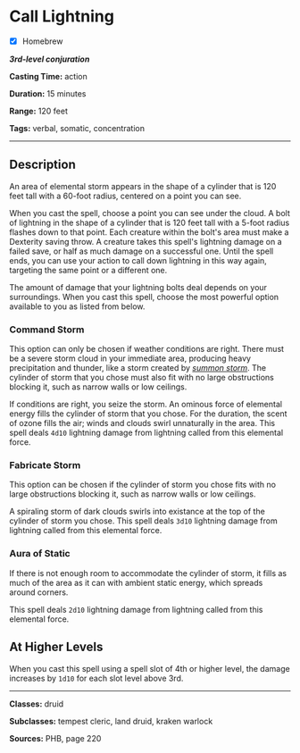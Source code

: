 # Call Lightning

- [x] Homebrew

***3rd-level conjuration***

**Casting Time:** action

**Duration:** 15 minutes

**Range:** 120 feet

**Tags:** verbal, somatic, concentration

---

## Description
An area of elemental storm appears in the shape of a cylinder that is 120 feet tall with a 60-foot radius, centered on a point you can see.

When you cast the spell, choose a point you can see under the cloud. A bolt of lightning in the shape of a cylinder that is 120 feet tall with a 5-foot radius flashes down to that point. Each creature within the bolt's area must make a Dexterity saving throw. A creature takes this spell's lightning damage on a failed save, or half as much damage on a successful one. Until the spell ends, you can use your action to call down lightning in this way again, targeting the same point or a different one.

The amount of damage that your lightning bolts deal depends on your surroundings. When you cast this spell, choose the most powerful option available to you as listed from below.

### Command Storm
This option can only be chosen if weather conditions are right. There must be a severe storm cloud in your immediate area, producing heavy precipitation and thunder, like a storm created by [*summon storm*](../level-3/summon-storm.md). The cylinder of storm that you chose must also fit with no large obstructions blocking it, such as narrow walls or low ceilings.

If conditions are right, you seize the storm. An ominous force of elemental energy fills the cylinder of storm that you chose. For the duration, the scent of ozone fills the air; winds and clouds swirl unnaturally in the area. This spell deals `4d10` lightning damage from lightning called from this elemental force.

### Fabricate Storm
This option can be chosen if the cylinder of storm you chose fits with no large obstructions blocking it, such as narrow walls or low ceilings.

A spiraling storm of dark clouds swirls into existance at the top of the cylinder of storm you chose. This spell deals `3d10` lightning damage from lightning called from this elemental force.

### Aura of Static
If there is not enough room to accommodate the cylinder of storm, it fills as much of the area as it can with ambient static energy, which spreads around corners.

This spell deals `2d10` lightning damage from lightning called from this elemental force.

## At Higher Levels
When you cast this spell using a spell slot of 4th or higher level, the damage increases by `1d10` for each slot level above 3rd.

---

**Classes:** druid

**Subclasses:** tempest cleric, land druid, kraken warlock

**Sources:** PHB, page 220

